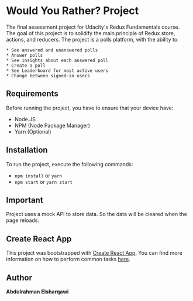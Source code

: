 # Would You Rather? Project

The final assessment project for Udacity's Redux Fundamentals course. The goal of this project is to solidify the main principle of Redux store, actions, and reducers. The project is a polls platform, with the ability to:

    * See answered and unanswered polls
    * Answer polls
    * See insights about each answered poll
    * Create a poll
    * See Leaderboard for most active users
    * Change between signed-in users

## Requirements

Before running the project, you have to ensure that your device have:

-   Node.JS
-   NPM (Node Package Manager)
-   Yarn (Optional)

## Installation

To run the project, execute the following commands:

-   `npm install` or `yarn`
-   `npm start` or `yarn start`

## Important

Project uses a mock API to store data. So the data will be cleared when the page reloads.

## Create React App

This project was bootstrapped with [Create React App](https://github.com/facebookincubator/create-react-app). You can find more information on how to perform common tasks [here](https://github.com/facebookincubator/create-react-app/blob/master/packages/react-scripts/template/README.md).

## Author

**Abdulrahman Elsharqawi**
